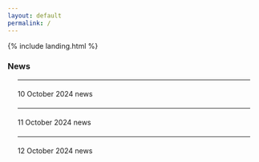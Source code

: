 ```yaml
---
layout: default
permalink: /
---
```


{% include landing.html %}
<br>
<h3>News</h3>
<div id="newsContent" style="max-width: 800px; margin: 0 auto; padding: 0 20px;">
    <ul style="list-style-type: none; padding-left: 0;">
        <li class="news-item" style="line-height: 2.0;">
            <hr id="line1">
            <span onclick="toggleDescription('desc1', this)" style="cursor: pointer;">10 October 2024 news</span>
            <div id="desc1" class="description" style="display: none; margin-left: 20px;">
                * description for 10 October 2024 news
            </div>
        </li>
        <li class="news-item" style="line-height: 2.0;">
            <hr id="line2">
            <span onclick="toggleDescription('desc2', this)" style="cursor: pointer;">11 October 2024 news</span>
            <div id="desc2" class="description" style="display: none; margin-left: 20px;">
                * description for 11 October 2024 news
            </div>
        </li>
        <li class="news-item" style="line-height: 2.0;">
            <hr id="line3">
            <span onclick="toggleDescription('desc3', this)" style="cursor: pointer;">12 October 2024 news</span>
            <div id="desc3" class="description" style="display: none; margin-left: 20px;">
                * description for 12 October 2024 news
            </div>
        </li>
    </ul>
</div>

<script>
    function toggleDescription(descId, titleElement) {
        var description = document.getElementById(descId);
        var parentLi = titleElement.parentElement; // The <li> element

        if (description.style.display === "none") {
            description.style.display = "block";
            parentLi.style.lineHeight = "1.4"; // Description 펼쳐졌을 때 행간 좁힘
        } else {
            description.style.display = "none";
            parentLi.style.lineHeight = "2.0"; // 접혔을 때 제목 사이 행간 넓힘
        }
    }
</script>
<br> 